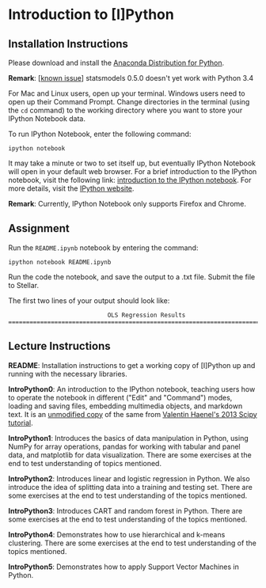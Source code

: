 # Introduction to [I]Python

## Installation Instructions
Please download and install the [Anaconda Distribution for Python](https://store.continuum.io/cshop/anaconda/).

**Remark**: [[known issue](http://stackoverflow.com/questions/23343484/python-3-statsmodels)] statsmodels 0.5.0 doesn't yet work with Python 3.4

For Mac and Linux users, open up your terminal. Windows users need to open up their Command Prompt. Change directories in the terminal (using the `cd` command) to the working directory where you want to store your IPython Notebook data.

To run IPython Notebook, enter the following command:

	ipython notebook

It may take a minute or two to set itself up, but eventually IPython Notebook will open in your default web browser. For a brief introduction to the IPython notebook, visit the following link: [introduction to the IPython notebook](http://nbviewer.ipython.org/github/esc/scipy2013-tutorial-numpy-ipython/blob/master/ipython.ipynb). For more details, visit the [IPython website](http://ipython.org/notebook.html).

**Remark**: Currently, IPython Notebook only supports Firefox and Chrome.

## Assignment
Run the `README.ipynb` notebook by entering the command:

	ipython notebook README.ipynb

Run the code the notebook, and save the output to a .txt file.  Submit the file to Stellar.

The first two lines of your output should look like:

```
                            OLS Regression Results                            
==============================================================================
```

## Lecture Instructions

**README**: Installation instructions to get a working copy of [I]Python up and running with the necessary libraries.

**IntroPython0**: An introduction to the IPython notebook, teaching users how to operate the notebook in different ("Edit" and "Command") modes, loading and saving files, embedding multimedia objects, and markdown text. It is an [unmodified copy](http://nbviewer.ipython.org/github/esc/scipy2013-tutorial-numpy-ipython/blob/master/ipython.ipynb) of the same from [Valentin Haenel's 2013 Scipy tutorial](https://github.com/esc/scipy2013-tutorial-numpy-ipython/tree/master/).

**IntroPython1**: Introduces the basics of data manipulation in Python, using NumPy for array operations, pandas for working with tabular and panel data, and matplotlib for data visualization. There are some exercises at the end to test understanding of topics mentioned.

**IntroPython2**: Introduces linear and logistic regression in Python. We also introduce the idea of splitting data into a training and testing set. There are some exercises at the end to test understanding of the topics mentioned.

**IntroPython3**: Introduces CART and random forest in Python. There are some exercises at the end to test understanding of the topics mentioned.

**IntroPython4**: Demonstrates how to use hierarchical and k-means clustering. There are some exercises at the end to test understanding of the topics mentioned.

**IntroPython5**: Demonstrates how to apply Support Vector Machines in Python.